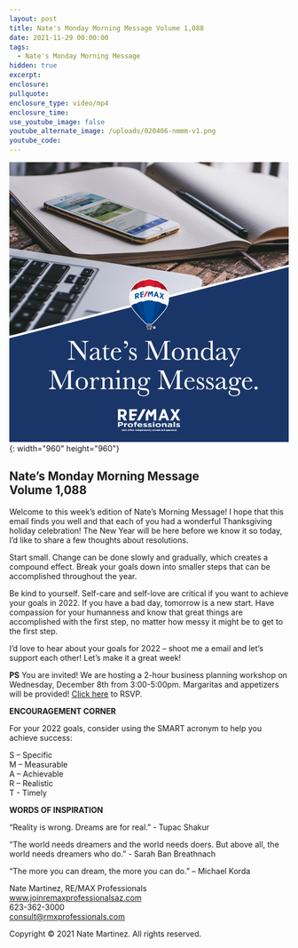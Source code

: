 ```yaml
---
layout: post
title: Nate's Monday Morning Message Volume 1,088
date: 2021-11-29 00:00:00
tags:
  - Nate's Monday Morning Message
hidden: true
excerpt:
enclosure:
pullquote:
enclosure_type: video/mp4
enclosure_time:
use_youtube_image: false
youtube_alternate_image: /uploads/020406-nmmm-v1.png
youtube_code:
---
```

![](/uploads/020406-nmmm-v1-1.png){: width="960" height="960"}

## **Nate’s Monday Morning Message<br>Volume 1,088**

Welcome to this week’s edition of Nate’s Morning Message\! I hope that this email finds you well and that each of you had a wonderful Thanksgiving holiday celebration\! The New Year will be here before we know it so today, I’d like to share a few thoughts about resolutions.

Start small. Change can be done slowly and gradually, which creates a compound effect. Break your goals down into smaller steps that can be accomplished throughout the year.

Be kind to yourself. Self-care and self-love are critical if you want to achieve your goals in 2022. If you have a bad day, tomorrow is a new start. Have compassion for your humanness and know that great things are accomplished with the first step, no matter how messy it might be to get to the first step.

I’d love to hear about your goals for 2022 – shoot me a email and let’s support each other\! Let’s make it a great week\!

**PS** You are invited\! We are hosting a 2-hour business planning workshop on Wednesday, December 8th from 3:00-5:00pm. Margaritas and appetizers will be provided\! [Click here](https://www.facebook.com/events/615537703024035) to RSVP.

**ENCOURAGEMENT CORNER**

For your 2022 goals, consider using the SMART acronym to help you achieve success:

S – Specific<br>M – Measurable<br>A – Achievable<br>R – Realistic<br>T - Timely

**WORDS OF INSPIRATION**

“Reality is wrong. Dreams are for real.” - Tupac Shakur

“The world needs dreamers and the world needs doers. But above all, the world needs dreamers who do.” - Sarah Ban Breathnach

“The more you can dream, the more you can do.” – Michael Korda

Nate Martinez, RE/MAX Professionals<br>www.joinremaxprofessionalsaz.com<br>623-362-3000<br>consult@rmxprofessionals.com

Copyright © 2021 Nate Martinez. All rights reserved.

